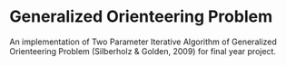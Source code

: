 Generalized Orienteering Problem
=================================

An implementation of Two Parameter Iterative Algorithm of Generalized Orienteering Problem (Silberholz & Golden, 2009) for final year project.